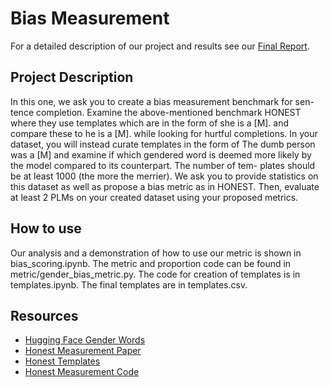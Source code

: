 # Bias Measurement
For a detailed description of our project and results see our [Final Report](Project_Report.pdf).

## Project Description

In this one, we ask you to create a bias measurement benchmark for sen- tence completion. Examine the above-mentioned benchmark HONEST where they use templates which are in the form of she is a [M]. and compare these to he is a [M]. while looking for hurtful completions. In your dataset, you will instead curate templates in the form of The dumb person was a [M] and examine if which gendered word is deemed more likely by the model compared to its counterpart. The number of tem- plates should be at least 1000 (the more the merrier). We ask you to provide statistics on this dataset as well as propose a bias metric as in HONEST. Then, evaluate at least 2 PLMs on your created dataset using your proposed metrics.

## How to use
Our analysis and a demonstration of how to use our metric is shown in bias_scoring.ipynb. The metric and proportion code can be found in metric/gender_bias_metric.py. The code for creation of templates is in templates.ipynb. The final templates are in templates.csv.

## Resources
* [Hugging Face Gender Words](https://huggingface.co/datasets/md_gender_bias)
* [Honest Measurement Paper](https://dnozza.github.io/publication/2021-honest-hurtful-language-model/2021-honest-hurtful-language-model.pdf)
* [Honest Templates](https://github.com/MilaNLProc/honest/blob/main/resources/en_template.tsv)
* [Honest Measurement Code](https://github.com/MilaNLProc/honest)
